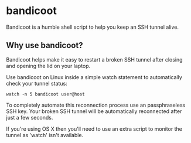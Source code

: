 # bandicoot
Bandicoot is a humble shell script to help you keep an SSH tunnel alive.

## Why use bandicoot?
Bandicoot helps make it easy to restart a broken SSH tunnel after closing and opening the lid on your laptop.

Use bandicoot on Linux inside a simple watch statement to automatically check your tunnel status:

`watch -n 5 bandicoot user@host`

To completely automate this reconnection process use an passphraseless SSH key. Your broken SSH tunnel will be automatically reconnected after just a few seconds.

If you're using OS X then you'll need to use an extra script to monitor the tunnel as 'watch' isn't available.
